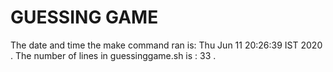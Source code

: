 # GUESSING GAME
The date and time the make command ran is: Thu Jun 11 20:26:39 IST 2020 .
The number of lines in guessinggame.sh is : 33 .
